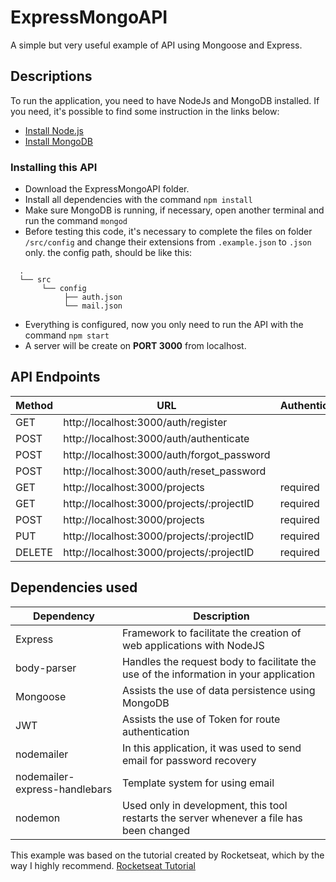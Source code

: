 # ExpressMongoAPI

A simple but very useful example of API using Mongoose and Express.

## Descriptions

To run the application, you need to have NodeJs and MongoDB installed.
If you need, it's possible to find some instruction in the links below:
- [Install Node.js](https://nodejs.org/en/)
- [Install MongoDB](https://docs.mongodb.com/manual/installation/)

### Installing this API

- Download the ExpressMongoAPI folder.
- Install all dependencies with the command ```npm install```
- Make sure MongoDB is running, if necessary, open another terminal and run the command ```mongod``` 
- Before testing this code, it's necessary to complete the files on folder ```/src/config``` and change their extensions from ```.example.json``` to ```.json``` only. the config path, should be like this:
```shell
  .
  └── src
       └── config
            ├── auth.json
            └── mail.json
```
- Everything is configured, now you only need to run the API with the command ```npm start```
- A server will be create on **PORT 3000** from localhost.

## API Endpoints
|Method |URL                                         |Authenticate|
|-------|--------------------------------------------|------------|
|GET    |http://localhost:3000/auth/register         |            |
|POST   |http://localhost:3000/auth/authenticate     |            |
|POST   |http://localhost:3000/auth/forgot_password  |            |
|POST   |http://localhost:3000/auth/reset_password   |            |
|GET    |http://localhost:3000/projects              |required    |
|GET    |http://localhost:3000/projects/:projectID   |required    |
|POST   |http://localhost:3000/projects              |required    |
|PUT    |http://localhost:3000/projects/:projectID   |required    |
|DELETE |http://localhost:3000/projects/:projectID   |required    |

## Dependencies used

|Dependency                     |Description                                                                                              |
|-------------------------------|---------------------------------------------------------------------------------------------------------|
|Express                        |Framework to facilitate the creation of web applications with NodeJS                                     |
|body-parser                    |Handles the request body to facilitate the use of the information in your application                    |
|Mongoose                       |Assists the use of data persistence using MongoDB                                                        |
|JWT                            |Assists the use of Token for route authentication                                                        |
|nodemailer                     |In this application, it was used to send email for password recovery                                     |
|nodemailer-express-handlebars  |Template system for using email                                                                          |
|nodemon                        |Used only in development, this tool restarts the server whenever a file has been changed                 |



This example was based on the tutorial created by Rocketseat, which by the way I highly recommend.
[Rocketseat Tutorial](https://www.youtube.com/watch?v=BN_8bCfVp88)
